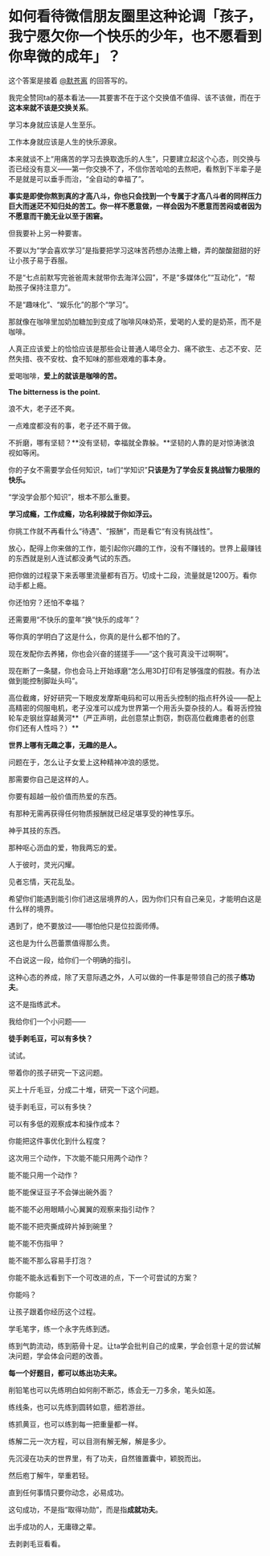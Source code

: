 # 如何看待微信朋友圈里这种论调「孩子，我宁愿欠你一个快乐的少年，也不愿看到你卑微的成年」？

这个答案是接着 [@默苍离](https://www.zhihu.com/people/00a69a0323d435435c7bbd0f1bd535e5) 的回答写的。

我完全赞同ta的基本看法——其要害不在于这个交换值不值得、该不该做，而在于**这本来就不该是交换关系**。

学习本身就应该是人生至乐。

工作本身就应该是人生的快乐源泉。

本来就谈不上“用痛苦的学习去换取逸乐的人生”，只要建立起这个心态，则交换与否已经没有意义——第一你交换不了，不信你苦哈哈的去熬吧，看熬到下半辈子是不是就是可以垂手而治，“全自动的幸福了”。

**事实是即使你熬到真的才高八斗，你也只会找到一个专属于才高八斗者的同样压力巨大而迷茫不知归处的苦工。你一样不愿意做，一样会因为不愿意而苦闷或者因为不愿意而干脆无业以至于困窘。**

但我要补上另一种要害。

不要以为“学会喜欢学习”是指要把学习这味苦药想办法撒上糖，弄的酸酸甜甜的好让小孩子易于吞服。

不是“七点前默写完爸爸周末就带你去海洋公园”，不是“多媒体化”“互动化”，“帮助孩子保持注意力”。

不是“趣味化”、“娱乐化”的那个“学习”。

那就像在咖啡里加奶加糖加到变成了咖啡风味奶茶，爱喝的人爱的是奶茶，而不是咖啡。

人真正应该爱上的恰恰应该是那些会让普通人竭尽全力、痛不欲生、忐忑不安、茫然失措、夜不安枕、食不知味的那些艰难的事本身。

爱喝咖啡，**爱上的就该是咖啡的苦。**

**The bitterness is the point.**

浪不大，老子还不爽。

一点难度都没有的事，老子还不屑于做。

不折磨，哪有坚韧？**没有坚韧，幸福就全靠躲。**坚韧的人靠的是对惊涛骇浪视如等闲。

你的子女不需要学会任何知识，ta们“学知识”**只该是为了学会反复挑战智力极限的快乐。**

“学没学会那个知识”，根本不那么重要。

**学习成瘾，工作成瘾，功名利禄就于你如浮云。**

你挑工作就不再看什么“待遇”、“报酬”，而是看它“有没有挑战性”。

放心，配得上你来做的工作，能引起你兴趣的工作，没有不赚钱的。世界上最赚钱的东西就是别人连试都没勇气试的东西。

把你做的过程录下来丢哪里流量都有百万。切成十二段，流量就是1200万。看你动手都上瘾。

你还怕穷？还怕不幸福？

还需要用“不快乐的童年”换“快乐的成年”？

等你真的学明白了这是什么，你真的是什么都不怕的了。

现在发配你去养猪，你也会兴奋的搓搓手——“这个我可真没干过啊啊”。

现在断了一条腿，你也会马上开始琢磨“怎么用3D打印有足够强度的假肢。有办法做到能控制脚趾头吗”。

高位截瘫，好好研究一下眼皮发摩斯电码和可以用舌头控制的指点杆外设——配上高精密的伺服电机，老子没准可以成为世界第一个用舌头耍杂技的人。看哥舌控独轮车走钢丝穿越黄河**（严正声明，此创意禁止剽窃，剽窃高位截瘫患者的创意你们还有人性吗？）**

**世界上哪有无趣之事，无趣的是人。**

问题在于，怎么让子女爱上这种精神冲浪的感觉。

那需要你自己是这样的人。

你要有超越一般价值而热爱的东西。

有那种无需再获得任何物质报酬就已经足堪享受的神性享乐。

神乎其技的东西。

那种呕心沥血的爱，物我两忘的爱。

人于彼时，灵光闪耀。

见者忘情，天花乱坠。

  


希望你们能遇到能引你们进这层境界的人，因为你们只有自己亲见，才能明白这是什么样的境界。

遇到了，绝不要放过——哪怕他只是位拉面师傅。

这也是为什么芭蕾票值得那么贵。

不白说这一段，给你们一个明确的指引。

这种心态的养成，除了天意际遇之外，人可以做的一件事是带领自己的孩子**练功夫**。

这不是指练武术。

我给你们一个小问题——

**徒手剥毛豆，可以有多快？**

试试。

带着你的孩子研究一下这问题。

买上十斤毛豆，分成二十堆，研究一下这个问题。

徒手剥毛豆，可以有多快？

可以有多低的观察成本和操作成本？

你能把这件事优化到什么程度？

这次用三个动作，下次能不能只用两个动作？

能不能只用一个动作？

能不能保证豆子不会弹出碗外面？

能不能不必用眼睛小心翼翼的观察来指引动作？

能不能不把壳撕成碎片掉到碗里？

能不能不伤指甲？

能不能不那么容易手打泡？

你能不能永远看到下一个可改进的点，下一个可尝试的方案？

你能吗？

让孩子跟着你经历这个过程。

学毛笔字，练一个永字先练到透。

练到气韵流动，练到筋骨十足。让ta学会批判自己的成果，学会创意十足的尝试解决问题，学会体会问题的改善。

**每一个好题目，都可以练出功夫来。**

削铅笔也可以先练明白如何削不断芯，练会无一刀多余，笔头如莲。

练线条，也可以先练到圆转如意，细若游丝。

练抓黄豆，也可以练到每一把重量都一样。

练解二元一次方程，可以目测有解无解，解是多少。

先沉浸在功夫的世界里，有了功夫，自然锥置囊中，颖脱而出。

然后庖丁解牛，举重若轻。

直到任何事情只要你动念，必易成功。

这句成功，不是指“取得功勋”，而是指**成就功夫**。

出手成功的人，无庸碌之辈。

  


去剥剥毛豆看看。



